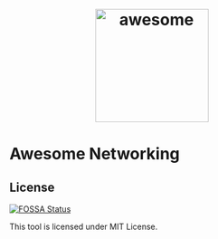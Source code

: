 <h1 align="center">
 	<br>
 	  <img width="200" src="https://github.com/sindresorhus/awesome/raw/main/media/logo.svg" alt="awesome">
 	<br>
</h1>

# Awesome Networking


## License
[![FOSSA Status](https://app.fossa.com/api/projects/git%2Bgithub.com%2FSiddTim%2FAwesome-Networking.svg?type=shield)](https://app.fossa.com/projects/git%2Bgithub.com%2FSiddTim%2FAwesome-Networking?ref=badge_shield)

This tool is licensed under MIT License.
